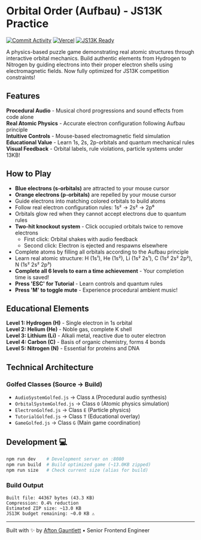 # Orbital Order (Aufbau) - JS13K Practice

[![Commit Activity](https://img.shields.io/github/commit-activity/m/aftongauntlett/js13k-demo?logo=git)](https://github.com/aftongauntlett/js13k-demo/commits)
[![Vercel](https://img.shields.io/badge/deployed%20on-Vercel-black?logo=vercel)](https://js13k-demo.vercel.app)
[![JS13K Ready](https://img.shields.io/badge/JS13K-At%20Budget%20Limit-yellow?logo=webgl)](https://js13kgames.com/)

A physics-based puzzle game demonstrating real atomic structures through interactive orbital mechanics. Build authentic elements from Hydrogen to Nitrogen by guiding electrons into their proper electron shells using electromagnetic fields. Now fully optimized for JS13K competition constraints!

## Features

**Procedural Audio** - Musical chord progressions and sound effects from code alone  
**Real Atomic Physics** - Accurate electron configuration following Aufbau principle  
**Intuitive Controls** - Mouse-based electromagnetic field simulation  
**Educational Value** - Learn 1s, 2s, 2p-orbitals and quantum mechanical rules  
**Visual Feedback** - Orbital labels, rule violations, particle systems under 13KB!

## How to Play

- **Blue electrons (s-orbitals)** are attracted to your mouse cursor
- **Orange electrons (p-orbitals)** are repelled by your mouse cursor
- Guide electrons into matching colored orbitals to build atoms
- Follow real electron configuration rules: 1s² → 2s² → 2p⁶
- Orbitals glow red when they cannot accept electrons due to quantum rules
- **Two-hit knockout system** - Click occupied orbitals twice to remove electrons
  - First click: Orbital shakes with audio feedback
  - Second click: Electron is ejected and respawns elsewhere
- Complete atoms by filling all orbitals according to the Aufbau principle
- Learn real atomic structure: H (1s¹), He (1s²), Li (1s² 2s¹), C (1s² 2s² 2p²), N (1s² 2s² 2p³)
- **Complete all 6 levels to earn a time achievement** - Your completion time is saved!
- **Press 'ESC' for Tutorial** - Learn controls and quantum rules
- **Press 'M' to toggle mute** - Experience procedural ambient music!

## Educational Elements

**Level 1: Hydrogen (H)** - Single electron in 1s orbital  
**Level 2: Helium (He)** - Noble gas, complete K shell  
**Level 3: Lithium (Li)** - Alkali metal, reactive due to outer electron  
**Level 4: Carbon (C)** - Basis of organic chemistry, forms 4 bonds  
**Level 5: Nitrogen (N)** - Essential for proteins and DNA

## Technical Architecture

### Golfed Classes (Source → Build)

- `AudioSystemGolfed.js` → Class `A` (Procedural audio synthesis)
- `OrbitalSystemGolfed.js` → Class `O` (Atomic physics simulation)
- `ElectronGolfed.js` → Class `E` (Particle physics)
- `TutorialGolfed.js` → Class `T` (Educational overlay)
- `GameGolfed.js` → Class `G` (Main game coordination)

## Development 💻

```bash
npm run dev    # Development server on :8080
npm run build  # Build optimized game (~13.0KB zipped)
npm run size   # Check current size (alias for build)
```

### Build Output

```
Built file: 44367 bytes (43.3 KB)
Compression: 0.4% reduction
Estimated ZIP size: ~13.0 KB
JS13K budget remaining: ~0.0 KB ⚠️
```

---

Built with ✨ by [Afton Gauntlett](https://github.com/aftongauntlett) • Senior Frontend Engineer
